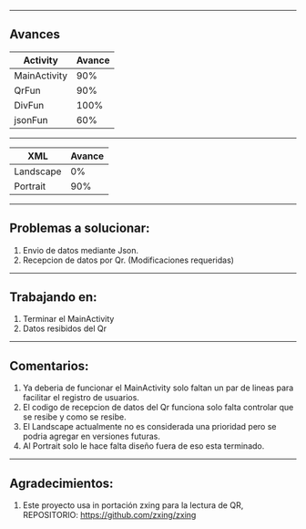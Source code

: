 ----------------------------------------------------------
Avances
----------------------------------------------------------
| Activity | Avance |
|---|---|
| MainActivity | 90% |
| QrFun | 90% |
| DivFun | 100% |
| jsonFun | 60% |
----------------------------------------------------------
| XML | Avance |
|---|---|
| Landscape | 0% |
| Portrait | 90% |
----------------------------------------------------------
Problemas a solucionar:
----------------------------------------------------------
1. Envio de datos mediante Json.
2. Recepcion de datos por Qr.
   (Modificaciones requeridas)
----------------------------------------------------------
Trabajando en:
----------------------------------------------------------
1. Terminar el MainActivity
2. Datos resibidos del Qr
----------------------------------------------------------
Comentarios:
----------------------------------------------------------
1. Ya deberia de funcionar el MainActivity solo faltan
  un par de lineas para facilitar el registro de usuarios.
2. El codigo de recepcion de datos del Qr funciona solo falta 
  controlar que se resibe y como se resibe.
3. El Landscape actualmente no es considerada una prioridad 
  pero se podria agregar en versiones futuras.
4. Al Portrait solo le hace falta diseño fuera de eso
  esta terminado.
--------------------------------------------------------------
Agradecimientos:
--------------------------------------------------------------
1. Este proyecto usa in portación zxing para la lectura de QR, REPOSITORIO:
https://github.com/zxing/zxing 
